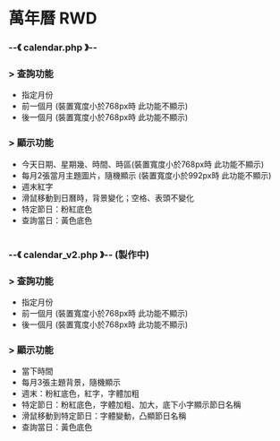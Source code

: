 # 萬年曆 RWD 
### --《 calendar.php 》-- 
###  > 查詢功能
 - 指定月份  
 - 前一個月 (裝置寬度小於768px時 此功能不顯示)  
 - 後一個月 (裝置寬度小於768px時 此功能不顯示)  
###  > 顯示功能
 - 今天日期、星期幾、時間、時區(裝置寬度小於768px時 此功能不顯示)
 - 每月2張當月主題圖片，隨機顯示 (裝置寬度小於992px時 此功能不顯示)
 - 週末紅字
 - 滑鼠移動到日曆時，背景變化；空格、表頭不變化
 - 特定節日：粉紅底色
 - 查詢當日：黃色底色
  
#  

### --《 calendar_v2.php 》--  (製作中)
###  > 查詢功能
 - 指定月份  
 - 前一個月 (裝置寬度小於768px時 此功能不顯示)
 - 後一個月 (裝置寬度小於768px時 此功能不顯示)
###  > 顯示功能
 - 當下時間
 - 每月3張主題背景，隨機顯示
 - 週末：粉紅底色，紅字，字體加粗
 - 特定節日：粉紅底色，字體加粗、加大，底下小字顯示節日名稱 
 - 滑鼠移動到特定節日：字體變動，凸顯節日名稱
 - 查詢當日：黃色底色
